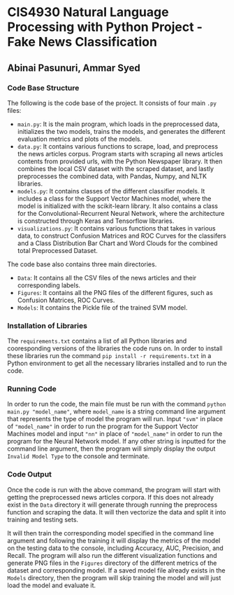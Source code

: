 # CIS4930 Natural Language Processing with Python Project - Fake News Classification

## Abinai Pasunuri, Ammar Syed

### Code Base Structure

The following is the code base of the project. It consists of four main `.py` files:

- `main.py`: It is the main program, which loads in the preprocessed data, initializes the two models, trains the models, and generates the different evaluation metrics and plots of the models.
- `data.py`: It contains various functions to scrape, load, and preprocess the news articles corpus. Program starts with scraping all news articles contents from provided urls, with the Python Newspaper library. It then combines the local CSV dataset with the scraped dataset, and lastly preprocesses the combined data, with Pandas, Numpy, and NLTK libraries.
- `models.py`: It contains classes of the different classifier models. It includes a class for the Support Vector Machines model, where the model is initialized with the scikit-learn library. It also contains a class for the Convolutional-Recurrent Neural Network, where the architecture is constructed through Keras and Tensorflow libraries.
- `visualizations.py`: It contains various functions that takes in various data, to construct Confusion Matrices and ROC Curves for the classifers and a Class Distribution Bar Chart and Word Clouds for the combined total Preprocessed Dataset.

The code base also contains three main directories.

- `Data`: It contains all the CSV files of the news articles and their corresponding labels.
- `Figures`: It contains all the PNG files of the different figures, such as Confusion Matrices, ROC Curves.
- `Models`: It contains the Pickle file of the trained SVM model.

### Installation of Libraries

The `requirements.txt` contains a list of all Python libraries and cooresponding versions of the libraries the code runs on. In order to install these libraries run the command `pip install -r requirements.txt` in a Python environment to get all the necessary libraries installed and to run the code.

### Running Code

In order to run the code, the main file must be run with the command `python main.py "model_name"`, where `model_name` is a string command line argument that represents the type of model the program will run. Input `"svm"` in place of `"model_name"` in order to run the program for the Support Vector Machines model and input `"nn"` in place of `"model_name"` in order to run the program for the Neural Network model. If any other string is inputted for the command line argument, then the program will simply display the output `Invalid Model Type` to the console and terminate.

### Code Output

Once the code is run with the above command, the program will start with getting the preprocessed news articles corpora. If this does not already exist in the `Data` directory it will generate through running the preprocess function and scraping the data. It will then vectorize the data and split it into training and testing sets.

It will then train the corresponding model specified in the command line argument and following the training it will display the metrics of the model on the testing data to the console, including Accuracy, AUC, Precision, and Recall. The program will also run the different visualization functions and generate PNG files in the `Figures` directory of the different metrics of the dataset and corresponding model. If a saved model file already exists in the `Models` directory, then the program will skip training the model and will just load the model and evaluate it.
